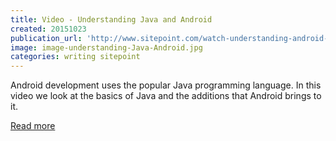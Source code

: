 ```yaml
---
title: Video - Understanding Java and Android
created: 20151023
publication_url: 'http://www.sitepoint.com/watch-understanding-android-and-java/'
image: image-understanding-Java-Android.jpg
categories: writing sitepoint
---
```


Android development uses the popular Java programming language. In this video we look at the basics of Java and the additions that Android brings to it.

[Read more](http://www.sitepoint.com/watch-understanding-android-and-java/)
